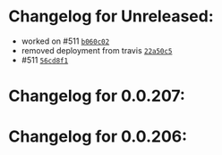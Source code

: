 Changelog for Unreleased:
======================

- worked on #511 [`b060c02`](https://github.com/thkl/homebridge-homematic/commit/b060c02e7f071119445e078c8ec2d7a297c6b5ce)
- removed deployment from travis [`22a50c5`](https://github.com/thkl/homebridge-homematic/commit/22a50c5a323705dadf35c568d7ef5f11749e69ed)
- #511 [`56cd8f1`](https://github.com/thkl/homebridge-homematic/commit/56cd8f11738e4dc2ba6d7e6d2dd72174062211a7)

Changelog for 0.0.207:
======================

Changelog for 0.0.206:
======================
